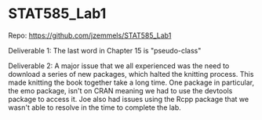# STAT585_Lab1

Repo: https://github.com/jzemmels/STAT585_Lab1

Deliverable 1: The last word in Chapter 15 is "pseudo-class"

Deliverable 2: A major issue that we all experienced was the need to download a series of new packages, which halted the knitting process. This made knitting the book together take a long time. One package in particular, the emo package, isn't on CRAN meaning we had to use the devtools package to access it. Joe also had issues using the Rcpp package that we wasn't able to resolve in the time to complete the lab.